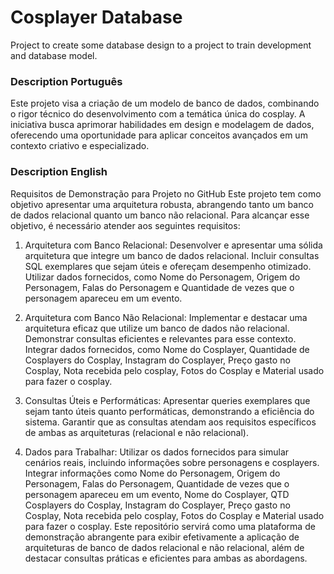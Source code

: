 # Cosplayer Database

Project to create some database design to a project to train development and database model.

### Description Português
Este projeto visa a criação de um modelo de banco de dados, combinando o rigor técnico do desenvolvimento com a temática única do cosplay. A iniciativa busca aprimorar habilidades em design e modelagem de dados, oferecendo uma oportunidade para aplicar conceitos avançados em um contexto criativo e especializado.

### Description English


Requisitos de Demonstração para Projeto no GitHub
Este projeto tem como objetivo apresentar uma arquitetura robusta, abrangendo tanto um banco de dados relacional quanto um banco não relacional. Para alcançar esse objetivo, é necessário atender aos seguintes requisitos:

1. Arquitetura com Banco Relacional:
Desenvolver e apresentar uma sólida arquitetura que integre um banco de dados relacional.
Incluir consultas SQL exemplares que sejam úteis e ofereçam desempenho otimizado.
Utilizar dados fornecidos, como Nome do Personagem, Origem do Personagem, Falas do Personagem e Quantidade de vezes que o personagem apareceu em um evento.

2. Arquitetura com Banco Não Relacional:
Implementar e destacar uma arquitetura eficaz que utilize um banco de dados não relacional.
Demonstrar consultas eficientes e relevantes para esse contexto.
Integrar dados fornecidos, como Nome do Cosplayer, Quantidade de Cosplayers do Cosplay, Instagram do Cosplayer, Preço gasto no Cosplay, Nota recebida pelo cosplay, Fotos do Cosplay e Material usado para fazer o cosplay.

3. Consultas Úteis e Performáticas:
Apresentar queries exemplares que sejam tanto úteis quanto performáticas, demonstrando a eficiência do sistema.
Garantir que as consultas atendam aos requisitos específicos de ambas as arquiteturas (relacional e não relacional).
4. Dados para Trabalhar:
Utilizar os dados fornecidos para simular cenários reais, incluindo informações sobre personagens e cosplayers.
Integrar informações como Nome do Personagem, Origem do Personagem, Falas do Personagem, Quantidade de vezes que o personagem apareceu em um evento, Nome do Cosplayer, QTD Cosplayers do Cosplay, Instagram do Cosplayer, Preço gasto no Cosplay, Nota recebida pelo cosplay, Fotos do Cosplay e Material usado para fazer o cosplay.
Este repositório servirá como uma plataforma de demonstração abrangente para exibir efetivamente a aplicação de arquiteturas de banco de dados relacional e não relacional, além de destacar consultas práticas e eficientes para ambas as abordagens.